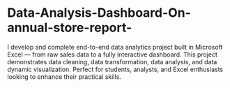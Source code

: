 # Data-Analysis-Dashboard-On-annual-store-report-
I develop and complete end-to-end data analytics project built in Microsoft Excel — from raw sales data to a fully interactive dashboard. This project demonstrates data cleaning, data transformation, data  analysis, and data dynamic visualization. Perfect for students, analysts, and Excel enthusiasts looking to enhance their practical skills.
